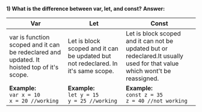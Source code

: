 **1) What is the difference between var, let, and const?** 
**Answer:**

| Var | Let | Const |
|-----|-----|-------|
| var is function scoped and it can be redeclared and updated. It hoisted top of it's scope. | Let is block scoped and it can be updated but not redeclared. In it's same scope. | Let is block scoped and it can not be updated but or redeclared.It usually used for that value which wont't be reassigned. |
| **Example:**<br> `var x = 10` <br> `x = 20 //working` | **Example:**<br> `let y = 15` <br> `y = 25 //working` | **Example:**<br> `const z = 35` <br> `z = 40 //not working` |




